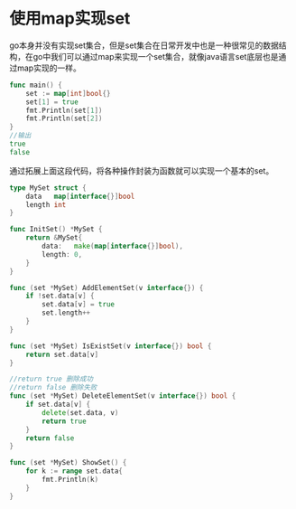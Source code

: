 # 使用map实现set

go本身并没有实现set集合，但是set集合在日常开发中也是一种很常见的数据结构，在go中我们可以通过map来实现一个set集合，就像java语言set底层也是通过map实现的一样。

```go
func main() {
	set := map[int]bool{}
	set[1] = true
	fmt.Println(set[1])
	fmt.Println(set[2])
}
//输出
true
false
```

通过拓展上面这段代码，将各种操作封装为函数就可以实现一个基本的set。

```go
type MySet struct {
	data   map[interface{}]bool
	length int
}

func InitSet() *MySet {
	return &MySet{
		data:   make(map[interface{}]bool),
		length: 0,
	}
}

func (set *MySet) AddElementSet(v interface{}) {
	if !set.data[v] {
		set.data[v] = true
		set.length++
	}
}

func (set *MySet) IsExistSet(v interface{}) bool {
	return set.data[v]
}

//return true 删除成功
//return false 删除失败
func (set *MySet) DeleteElementSet(v interface{}) bool {
	if set.data[v] {
		delete(set.data, v)
		return true
	}
	return false
}

func (set *MySet) ShowSet() {
	for k := range set.data{
		fmt.Println(k)
	}
}
```

